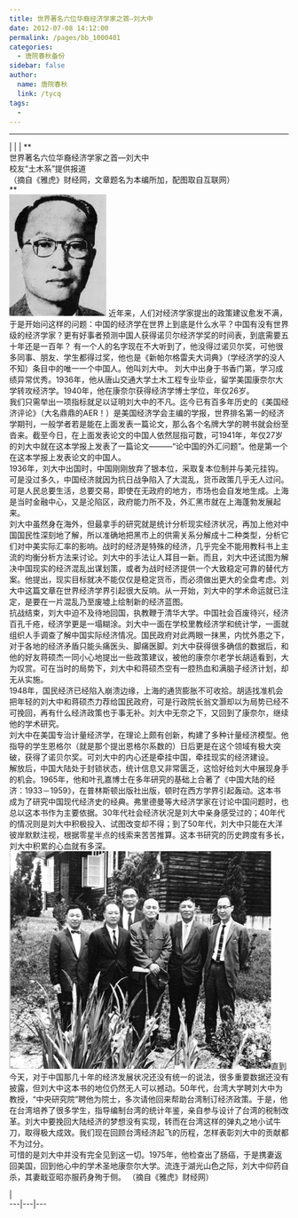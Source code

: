 ```yaml
---
title: 世界著名六位华裔经济学家之首—刘大中
date: 2012-07-08 14:12:00
permalink: /pages/bb_1000401
categories: 
  - 唐院春秋备份
sidebar: false
author: 
  name: 唐院春秋
  link: /tycq
tags: 
  - 
---
```


* * *

  
|  |  |  **  
世界著名六位华裔经济学家之首—刘大中  
校友“土木系”提供报道  
（摘自《雅虎》财经网，文章题名为本编所加，配图取自互联网）  
**  
![](/pic/img3.ph.126.net_SGOK8fyPH6ODptsnCMRhuA==_23643898061415693.jpg)
近年来，人们对经济学家提出的政策建议愈发不满，于是开始问这样的问题：中国的经济学在世界上到底是什么水平？中国有没有世界级的经济学家？更有好事者预测中国人获得诺贝尔经济学奖的时间表，到底需要五十年还是一百年？
有一个人的名字现在不大听到了，他没得过诺贝尔奖，可他很多同事、朋友、学生都得过奖，他也是《新帕尔格雷夫大词典》（学经济学的没人不知）条目中的唯一一个中国人。他叫刘大中。
刘大中出身于书香门第，学习成绩异常优秀。1936年，他从唐山交通大学土木工程专业毕业，留学美国康奈尔大学转攻经济学。1940年，他在康奈尔获得经济学博士学位，年仅26岁。  
我们只需举出一项指标就足以证明刘大中的不凡。迄今已有百多年历史的《美国经济评论》（大名鼎鼎的AER！）是美国经济学会主编的学报，世界排名第一的经济学期刊，一般学者若是能在上面发表一篇论文，那么各个名牌大学的聘书就会纷至沓来。截至今日，在上面发表论文的中国人依然屈指可数，可1941年，年仅27岁的刘大中就在这本学报上发表了一篇论文———“论中国的外汇问题”。他是第一个在这本学报上发表论文的中国人。  
1936年，刘大中出国时，中国刚刚放弃了银本位，采取复本位制并与美元挂钩。可是没过多久，中国经济就因为抗日战争陷入了大混乱，货币政策几乎无人过问。可是人民总要生活，总要交易，即使在无政府的地方，市场也会自发地生成。上海是当时金融中心，又是沦陷区，政府能力所不及，外汇黑市就在上海蓬勃发展起来。  
刘大中虽然身在海外，但最拿手的研究就是统计分析现实经济状况，再加上他对中国国民性深刻地了解，所以准确地把黑市上的供需关系分解成十二种类型，分析它们对中美实际汇率的影响。战时的经济是特殊的经济，几乎完全不能用教科书上主流的均衡分析方法来讨论。刘大中的手法让人耳目一新。而且，刘大中还试图为解决中国现实的经济混乱出谋划策，或者为战时经济提供一个大致稳定可靠的替代方案。他提出，现实目标就决不能仅仅是稳定货币，而必须做出更大的全盘考虑。刘大中这篇文章在世界经济学界引起很大反响。从一开始，刘大中的学术命运就已注定，是要在一片混乱乃至废墟上绘制新的经济蓝图。  
抗战结束，刘大中迫不及待地回国，执教鞭于清华大学。中国社会百废待兴，经济百孔千疮，经济学更是一塌糊涂。刘大中一面在学校里教经济学和统计学，一面就组织人手调查了解中国实际经济情况。国民政府对此两眼一抹黑，内忧外患之下，对于各地的经济矛盾只能头痛医头、脚痛医脚。刘大中获得很多确信的数据后，和他的好友蒋硕杰一同小心地提出一些政策建议，被他的康奈尔老学长胡适看到，大为叹赏。可在当时的局势下，刘大中和蒋硕杰空有一腔热血和满脑子经济计划，却无从实施。  
1948年，国民经济已经陷入崩溃边缘，上海的通货膨胀不可收拾。胡适找准机会把年轻的刘大中和蒋硕杰力荐给国民政府，可是行政院长翁文灏却以为局势已经不可挽回，再有什么经济政策也于事无补。刘大中无奈之下，又回到了康奈尔，继续他的学术研究。  
刘大中在美国专治计量经济学，在理论上颇有创新，构建了多种计量经济模型。他指导的学生恩格尔（就是那个提出恩格尔系数的）日后更是在这个领域有极大突破，获得了诺贝尔奖。可刘大中的内心还是牵挂中国，牵挂现实的经济建设。  
解放后，中国大陆处于封锁状态，统计信息又非常匮乏，这恰好给刘大中展现身手的机会。1965年，他和叶孔嘉博士在多年研究的基础上合著了《中国大陆的经济：1933－1959》，在普林斯顿出版社出版，顿时在西方学界引起轰动。这本书成为了研究中国现代经济史的经典。弗里德曼等大经济学家在讨论中国问题时，也总以这本书作为主要依据。30年代社会经济状况是刘大中亲身感受过的；40年代的情况则是刘大中积极投入、试图改变却不得；到了50年代，刘大中只能在大洋彼岸默默注视，根据零星半点的线索来苦苦推算。这本书研究的历史跨度有多长，刘大中积累的心血就有多深。  
![](/pic/img8.ph.126.net_WJoH1NJRK4uD3Ga86lL7iA==_1303792092141478168.jpg)直到今天，对于中国那几十年的经济发展状况还没有统一的说法，很多重要数据还没有披露，但刘大中这本书的地位仍然无人可以撼动。50年代，台湾大学聘刘大中为教授，“中央研究院”聘他为院士，多次请他回来帮助台湾制订经济政策。于是，他在台湾培养了很多学生，指导编制台湾的统计年鉴，亲自参与设计了台湾的税制改革。刘大中要挽回大陆经济的梦想没有实现，转而在台湾这样的弹丸之地小试牛刀，取得极大成效。我们现在回顾台湾经济起飞的历程，怎样表彰刘大中的贡献都不为过分。  
可惜的是刘大中并没有完全见到这一切。1975年，他检查出了肠癌，于是携妻返回美国，回到他心中的学术圣地康奈尔大学。流连于湖光山色之际，刘大中仰药自杀，其妻戢亚昭亦服药身殉于侧。
（摘自《雅虎》财经网）  
  
|  
---|---|---